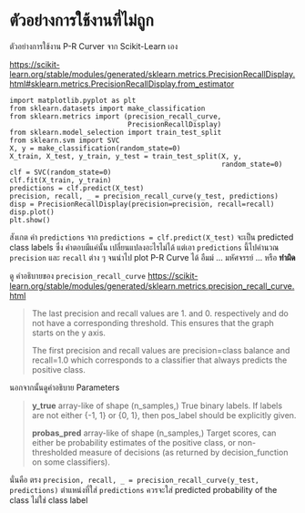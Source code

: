 # ตัวอย่างการใช้งานที่ไม่ถูก

ตัวอย่างการใช้งาน P-R Curver จาก Scikit-Learn เอง

https://scikit-learn.org/stable/modules/generated/sklearn.metrics.PrecisionRecallDisplay.html#sklearn.metrics.PrecisionRecallDisplay.from_estimator
```
import matplotlib.pyplot as plt
from sklearn.datasets import make_classification
from sklearn.metrics import (precision_recall_curve,
                             PrecisionRecallDisplay)
from sklearn.model_selection import train_test_split
from sklearn.svm import SVC
X, y = make_classification(random_state=0)
X_train, X_test, y_train, y_test = train_test_split(X, y,
                                                    random_state=0)
clf = SVC(random_state=0)
clf.fit(X_train, y_train)
predictions = clf.predict(X_test)
precision, recall, _ = precision_recall_curve(y_test, predictions)
disp = PrecisionRecallDisplay(precision=precision, recall=recall)
disp.plot()
plt.show()
```

สังเกต  ค่า ```predictions``` จาก ```predictions = clf.predict(X_test)``` จะเป็น predicted class labels ซึ่ง
คำตอบมีแค่นั้น เปลี่ยนแปลงอะไรไม่ได้
แต่เอา ```predictions``` นี้ไปคำนวณ ```precision``` และ ```recall``` ต่าง ๆ จนนำไป plot P-R Curve ได้
อืมม์ ... มหัศจรรย์ ... หรือ **ทำผิด**

ดู คำอธิบายของ ```precision_recall_curve```
https://scikit-learn.org/stable/modules/generated/sklearn.metrics.precision_recall_curve.html

> The last precision and recall values are 1. and 0. respectively and do not have a corresponding threshold. This ensures that the graph starts on the y axis.
>
> The first precision and recall values are precision=class balance and recall=1.0 which corresponds to a classifier that always predicts the positive class.

นอกจากนั้นดูคำอธิบาย Parameters

> **y_true** array-like of shape (n_samples,)
> True binary labels. If labels are not either {-1, 1} or {0, 1}, then pos_label should be explicitly given.
>
> **probas_pred** array-like of shape (n_samples,)
> Target scores, can either be probability estimates of the positive class, or non-thresholded measure of decisions (as returned by decision_function on some classifiers).


นั่นคือ ตรง ```precision, recall, _ = precision_recall_curve(y_test, predictions)``` ตำแหน่งที่ใส่ ```predictions``` ควรจะใส่ predicted probability of the class ไม่ใช่ class label

